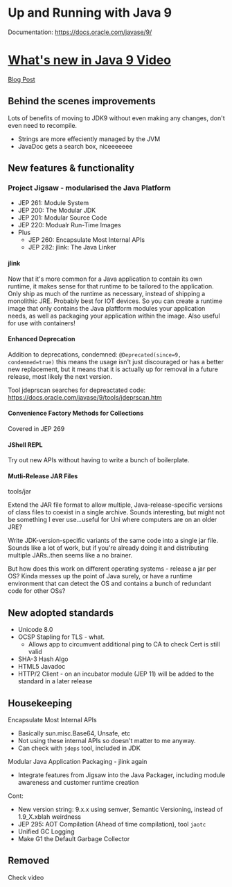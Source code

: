 # Up and Running with Java 9

Documentation:
https://docs.oracle.com/javase/9/

# [What's new in Java 9 Video](https://youtu.be/9PFcTwRlASY?t=1497)
[Blog Post](https://blogs.oracle.com/java/features-in-java-8-and-9)

## Behind the scenes improvements
Lots of benefits of moving to JDK9 without even making any changes, don't even need to recompile.

* Strings are more effeciently managed by the JVM
* JavaDoc gets a search box, niceeeeeee

## New features & functionality
### Project Jigsaw - modularised the Java Platform
* JEP 261: Module System
* JEP 200: The Modular JDK
* JEP 201: Modular Source Code
* JEP 220: Modualr Run-Time Images
* Plus
    * JEP 260: Encapsulate Most Internal APIs
    * JEP 282: jlink: The Java Linker

#### jlink
Now that it's more common for a Java application to contain its own runtime, it makes sense for that runtime to be tailored to the application.
Only ship as much of the runtime as necessary, instead of shipping a monolithic JRE. Probably best for IOT devices. So you can create a runtime image that only contains the Java plaftform modules your application needs, as well as packaging your application within the image. Also useful for use with containers!

#### Enhanced Deprecation
Addition to deprecations, condemned: `@Deprecated(since=9, condemned=true)` this means the usage isn't just discouraged or has a better new replacement, but it means that it is actually up for removal in a future release, most likely the next version.

Tool jdeprscan searches for depreactated code: https://docs.oracle.com/javase/9/tools/jdeprscan.htm

#### Convenience Factory Methods for Collections
Covered in JEP 269

#### JShell REPL
Try out new APIs without having to write a bunch of boilerplate.

#### Mutli-Release JAR Files
tools/jar

Extend the JAR file format to allow multiple, Java-release-specific versions of class files to coexist in a single archive. Sounds interesting, but might not be something I ever use...useful for Uni where computers are on an older JRE?

Write JDK-version-specific variants of the same code into a single jar file. Sounds like a lot of work, but if you're already doing it and distributing multiple JARs..then seems like a no brainer.

But how does this work on different operating systems - release a jar per OS? Kinda messes up the point of Java surely, or have a runtime environment that can detect the OS and contains a bunch of redundant code for other OSs?

## New adopted standards
* Unicode 8.0
* OCSP Stapling for TLS - what.
    * Allows app to circumvent additional ping to CA to check Cert is still valid
* SHA-3 Hash Algo
* HTML5 Javadoc
* HTTP/2 Client - on an incubator module (JEP 11) will be added to the standard in a later release

## Housekeeping
Encapsulate Most Internal APIs
* Basically sun.misc.Base64, Unsafe, etc
* Not using these internal APIs so doesn't matter to me anyway.
* Can check with `jdeps` tool, included in JDK

Modular Java Application Packaging - jlink again
* Integrate features from Jigsaw into the Java Packager, including module awareness and customer runtime creation

Cont:
* New version string: 9.x.x using semver, Semantic Versioning, instead of 1.9_X.xblah weirdness
* JEP 295: AOT Compilation (Ahead of time compilation), tool `jaotc`
* Unified GC Logging
* Make G1 the Default Garbage Collector

## Removed
Check video